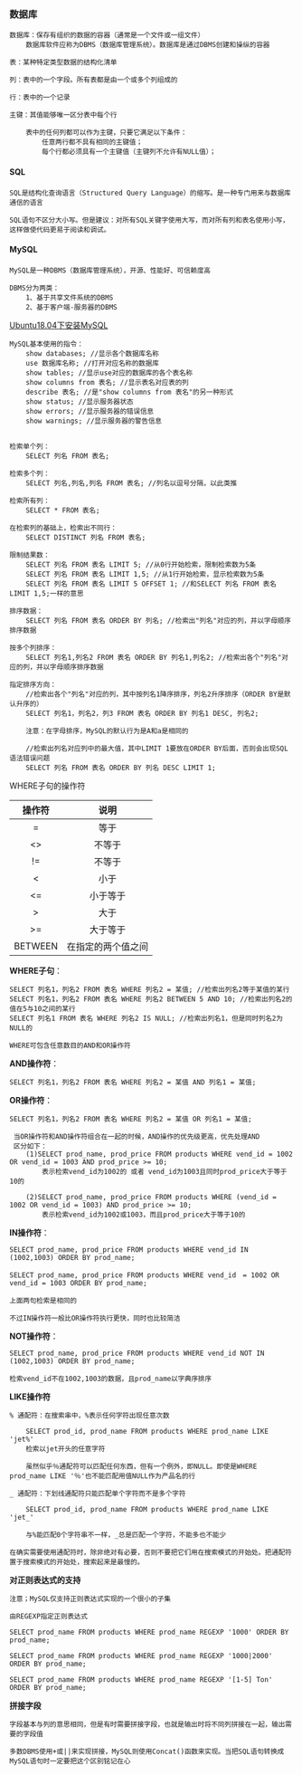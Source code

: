 ### 数据库

    数据库：保存有组织的数据的容器（通常是一个文件或一组文件）
        数据库软件应称为DBMS（数据库管理系统）。数据库是通过DBMS创建和操纵的容器
        
    表：某种特定类型数据的结构化清单
    
    列：表中的一个字段。所有表都是由一个或多个列组成的
    
    行：表中的一个记录
    
    主键：其值能够唯一区分表中每个行
    
        表中的任何列都可以作为主键，只要它满足以下条件：
            任意两行都不具有相同的主键值；
            每个行都必须具有一个主键值（主键列不允许有NULL值）；
            
            
#### SQL

    SQL是结构化查询语言（Structured Query Language）的缩写。是一种专门用来与数据库通信的语言
    
    SQL语句不区分大小写。但是建议：对所有SQL关键字使用大写，而对所有列和表名使用小写，这样做使代码更易于阅读和调试。
    
#### MySQL

    MySQL是一种DBMS（数据库管理系统），开源、性能好、可信赖度高
    
    DBMS分为两类：
        1、基于共享文件系统的DBMS
        2、基于客户端-服务器的DBMS
        
[Ubuntu18.04下安装MySQL](https://www.cnblogs.com/opsprobe/p/9126864.html)


    MySQL基本使用的指令：
        show databases; //显示各个数据库名称
        use 数据库名称; //打开对应名称的数据库
        show tables; //显示use对应的数据库的各个表名称
        show columns from 表名; //显示表名对应表的列
        describe 表名; //是"show columns from 表名"的另一种形式
        show status; //显示服务器状态
        show errors; //显示服务器的错误信息
        show warnings; //显示服务器的警告信息
        
        
    检索单个列：
        SELECT 列名 FROM 表名;
        
    检索多个列：
        SELECT 列名,列名,列名 FROM 表名; //列名以逗号分隔，以此类推
        
    检索所有列：
        SELECT * FROM 表名;
    
    在检索列的基础上，检索出不同行：
        SELECT DISTINCT 列名 FROM 表名;    
        
    限制结果数：
        SELECT 列名 FROM 表名 LIMIT 5; //从0行开始检索，限制检索数为5条
        SELECT 列名 FROM 表名 LIMIT 1,5; //从1行开始检索，显示检索数为5条
        SELECT 列名 FROM 表名 LIMIT 5 OFFSET 1; //和SELECT 列名 FROM 表名 LIMIT 1,5;一样的意思
        
    排序数据：
        SELECT 列名 FROM 表名 ORDER BY 列名; //检索出"列名"对应的列，并以字母顺序排序数据
        
    按多个列排序：
        SELECT 列名1,列名2 FROM 表名 ORDER BY 列名1,列名2; //检索出各个"列名"对应的列，并以字母顺序排序数据
        
    指定排序方向：
        //检索出各个"列名"对应的列，其中按列名1降序排序，列名2升序排序（ORDER BY是默认升序的）
        SELECT 列名1，列名2，列3 FROM 表名 ORDER BY 列名1 DESC, 列名2; 
        
        注意：在字母排序，MySQL的默认行为是A和a是相同的
    
        //检索出列名对应列中的最大值，其中LIMIT 1要放在ORDER BY后面，否则会出现SQL语法错误问题
        SELECT 列名 FROM 表名 ORDER BY 列名 DESC LIMIT 1;
        
WHERE子句的操作符

|操作符|说明|
|:-:|:-:|
|= | 等于|
|<> | 不等于|
|!= | 不等于|
|< | 小于|
|<= | 小于等于|
|> |大于|
|>= |大于等于|
|BETWEEN |在指定的两个值之间|

**WHERE子句**：

    SELECT 列名1，列名2 FROM 表名 WHERE 列名2 = 某值; //检索出列名2等于某值的某行
    SELECT 列名1，列名2 FROM 表名 WHERE 列名2 BETWEEN 5 AND 10; //检索出列名2的值在5与10之间的某行
    SELECT 列名1 FROM 表名 WHERE 列名2 IS NULL; //检索出列名1，但是同时列名2为NULL的

    WHERE可包含任意数目的AND和OR操作符

**AND操作符**：

    SELECT 列名1，列名2 FROM 表名 WHERE 列名2 = 某值 AND 列名1 = 某值;

**OR操作符**：

    SELECT 列名1，列名2 FROM 表名 WHERE 列名2 = 某值 OR 列名1 = 某值;

     当OR操作符和AND操作符组合在一起的时候，AND操作的优先级更高，优先处理AND
     区分如下：
        (1)SELECT prod_name, prod_price FROM products WHERE vend_id = 1002 OR vend_id = 1003 AND prod_price >= 10;
            表示检索vend_id为1002的 或者 vend_id为1003且同时prod_price大于等于10的

        (2)SELECT prod_name, prod_price FROM products WHERE (vend_id = 1002 OR vend_id = 1003) AND prod_price >= 10;
            表示检索vend_id为1002或1003，而且prod_price大于等于10的

**IN操作符**：

    SELECT prod_name, prod_price FROM products WHERE vend_id IN (1002,1003) ORDER BY prod_name;

    SELECT prod_name, prod_price FROM products WHERE vend_id　= 1002 OR vend_id = 1003 ORDER BY prod_name;

    上面两句检索是相同的

    不过IN操作符一般比OR操作符执行更快，同时也比较简洁

**NOT操作符**：

    SELECT prod_name, prod_price FROM products WHERE vend_id NOT IN (1002,1003) ORDER BY prod_name;

    检索vend_id不在1002,1003的数据，且prod_name以字典序排序

**LIKE操作符**

    % 通配符：在搜索串中，%表示任何字符出现任意次数

        SELECT prod_id, prod_name FROM products WHERE prod_name LIKE 'jet%'
        检索以jet开头的任意字符

        虽然似乎％通配符可以匹配任何东西，但有一个例外，即NULL。即使是WHERE prod_name LIKE '％'也不能匹配用值NULL作为产品名的行

    _ 通配符：下划线通配符只能匹配单个字符而不是多个字符

        SELECT prod_id, prod_name FROM products WHERE prod_name LIKE 'jet_'

        与%能匹配0个字符串不一样，_总是匹配一个字符，不能多也不能少

    在确实需要使用通配符时，除非绝对有必要，否则不要把它们用在搜索模式的开始处。把通配符置于搜索模式的开始处，搜索起来是最慢的。

**对正则表达式的支持**

    注意；MySQL仅支持正则表达式实现的一个很小的子集

    由REGEXP指定正则表达式

    SELECT prod_name FROM products WHERE prod_name REGEXP '1000' ORDER BY prod_name;

    SELECT prod_name FROM products WHERE prod_name REGEXP '1000|2000' ORDER BY prod_name;

    SELECT prod_name FROM products WHERE prod_name REGEXP '[1-5] Ton' ORDER BY prod_name;


**拼接字段**

    字段基本与列的意思相同，但是有时需要拼接字段，也就是输出时将不同列拼接在一起，输出需要的字段值

    多数DBMS使用+或||来实现拼接，MySQL则使用Concat()函数来实现。当把SQL语句转换成MySQL语句时一定要把这个区别铭记在心
